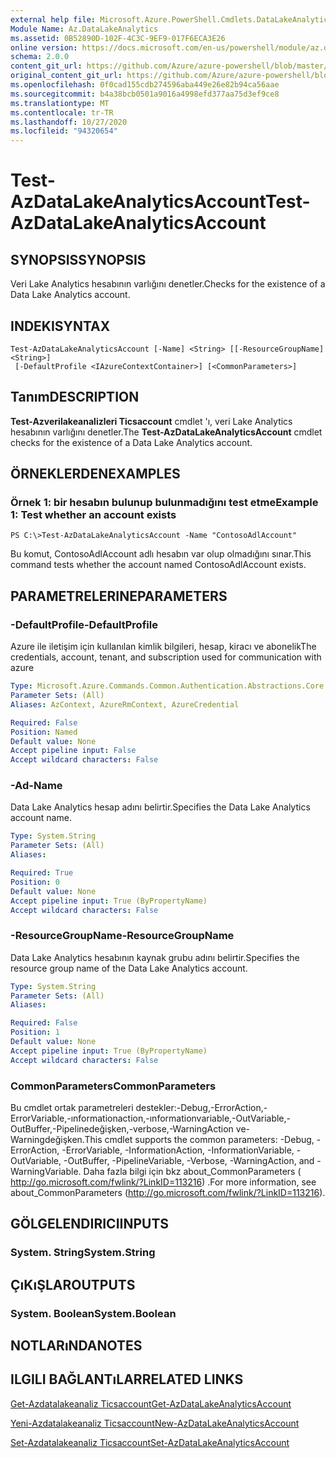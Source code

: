 ```yaml
---
external help file: Microsoft.Azure.PowerShell.Cmdlets.DataLakeAnalytics.dll-Help.xml
Module Name: Az.DataLakeAnalytics
ms.assetid: 0B52890D-102F-4C3C-9EF9-017F6ECA3E26
online version: https://docs.microsoft.com/en-us/powershell/module/az.datalakeanalytics/test-azdatalakeanalyticsaccount
schema: 2.0.0
content_git_url: https://github.com/Azure/azure-powershell/blob/master/src/DataLakeAnalytics/DataLakeAnalytics/help/Test-AzDataLakeAnalyticsAccount.md
original_content_git_url: https://github.com/Azure/azure-powershell/blob/master/src/DataLakeAnalytics/DataLakeAnalytics/help/Test-AzDataLakeAnalyticsAccount.md
ms.openlocfilehash: 0f0cad155cdb274596aba449e26e82b94ca56aae
ms.sourcegitcommit: b4a38bcb0501a9016a4998efd377aa75d3ef9ce8
ms.translationtype: MT
ms.contentlocale: tr-TR
ms.lasthandoff: 10/27/2020
ms.locfileid: "94320654"
---
```

# <span data-ttu-id="a5e3f-101">Test-AzDataLakeAnalyticsAccount</span><span class="sxs-lookup"><span data-stu-id="a5e3f-101">Test-AzDataLakeAnalyticsAccount</span></span>

## <span data-ttu-id="a5e3f-102">SYNOPSIS</span><span class="sxs-lookup"><span data-stu-id="a5e3f-102">SYNOPSIS</span></span>
<span data-ttu-id="a5e3f-103">Veri Lake Analytics hesabının varlığını denetler.</span><span class="sxs-lookup"><span data-stu-id="a5e3f-103">Checks for the existence of a Data Lake Analytics account.</span></span>

## <span data-ttu-id="a5e3f-104">INDEKI</span><span class="sxs-lookup"><span data-stu-id="a5e3f-104">SYNTAX</span></span>

```
Test-AzDataLakeAnalyticsAccount [-Name] <String> [[-ResourceGroupName] <String>]
 [-DefaultProfile <IAzureContextContainer>] [<CommonParameters>]
```

## <span data-ttu-id="a5e3f-105">Tanım</span><span class="sxs-lookup"><span data-stu-id="a5e3f-105">DESCRIPTION</span></span>
<span data-ttu-id="a5e3f-106">**Test-Azverilakeanalizleri Ticsaccount** cmdlet 'ı, veri Lake Analytics hesabının varlığını denetler.</span><span class="sxs-lookup"><span data-stu-id="a5e3f-106">The **Test-AzDataLakeAnalyticsAccount** cmdlet checks for the existence of a Data Lake Analytics account.</span></span>

## <span data-ttu-id="a5e3f-107">ÖRNEKLERDEN</span><span class="sxs-lookup"><span data-stu-id="a5e3f-107">EXAMPLES</span></span>

### <span data-ttu-id="a5e3f-108">Örnek 1: bir hesabın bulunup bulunmadığını test etme</span><span class="sxs-lookup"><span data-stu-id="a5e3f-108">Example 1: Test whether an account exists</span></span>
```
PS C:\>Test-AzDataLakeAnalyticsAccount -Name "ContosoAdlAccount"
```

<span data-ttu-id="a5e3f-109">Bu komut, ContosoAdlAccount adlı hesabın var olup olmadığını sınar.</span><span class="sxs-lookup"><span data-stu-id="a5e3f-109">This command tests whether the account named ContosoAdlAccount exists.</span></span>

## <span data-ttu-id="a5e3f-110">PARAMETRELERINE</span><span class="sxs-lookup"><span data-stu-id="a5e3f-110">PARAMETERS</span></span>

### <span data-ttu-id="a5e3f-111">-DefaultProfile</span><span class="sxs-lookup"><span data-stu-id="a5e3f-111">-DefaultProfile</span></span>
<span data-ttu-id="a5e3f-112">Azure ile iletişim için kullanılan kimlik bilgileri, hesap, kiracı ve abonelik</span><span class="sxs-lookup"><span data-stu-id="a5e3f-112">The credentials, account, tenant, and subscription used for communication with azure</span></span>

```yaml
Type: Microsoft.Azure.Commands.Common.Authentication.Abstractions.Core.IAzureContextContainer
Parameter Sets: (All)
Aliases: AzContext, AzureRmContext, AzureCredential

Required: False
Position: Named
Default value: None
Accept pipeline input: False
Accept wildcard characters: False
```

### <span data-ttu-id="a5e3f-113">-Ad</span><span class="sxs-lookup"><span data-stu-id="a5e3f-113">-Name</span></span>
<span data-ttu-id="a5e3f-114">Data Lake Analytics hesap adını belirtir.</span><span class="sxs-lookup"><span data-stu-id="a5e3f-114">Specifies the Data Lake Analytics account name.</span></span>

```yaml
Type: System.String
Parameter Sets: (All)
Aliases:

Required: True
Position: 0
Default value: None
Accept pipeline input: True (ByPropertyName)
Accept wildcard characters: False
```

### <span data-ttu-id="a5e3f-115">-ResourceGroupName</span><span class="sxs-lookup"><span data-stu-id="a5e3f-115">-ResourceGroupName</span></span>
<span data-ttu-id="a5e3f-116">Data Lake Analytics hesabının kaynak grubu adını belirtir.</span><span class="sxs-lookup"><span data-stu-id="a5e3f-116">Specifies the resource group name of the Data Lake Analytics account.</span></span>

```yaml
Type: System.String
Parameter Sets: (All)
Aliases:

Required: False
Position: 1
Default value: None
Accept pipeline input: True (ByPropertyName)
Accept wildcard characters: False
```

### <span data-ttu-id="a5e3f-117">CommonParameters</span><span class="sxs-lookup"><span data-stu-id="a5e3f-117">CommonParameters</span></span>
<span data-ttu-id="a5e3f-118">Bu cmdlet ortak parametreleri destekler:-Debug,-ErrorAction,-ErrorVariable,-ınformationaction,-ınformationvariable,-OutVariable,-OutBuffer,-Pipelinedeğişken,-verbose,-WarningAction ve-Warningdeğişken.</span><span class="sxs-lookup"><span data-stu-id="a5e3f-118">This cmdlet supports the common parameters: -Debug, -ErrorAction, -ErrorVariable, -InformationAction, -InformationVariable, -OutVariable, -OutBuffer, -PipelineVariable, -Verbose, -WarningAction, and -WarningVariable.</span></span> <span data-ttu-id="a5e3f-119">Daha fazla bilgi için bkz about_CommonParameters ( http://go.microsoft.com/fwlink/?LinkID=113216) .</span><span class="sxs-lookup"><span data-stu-id="a5e3f-119">For more information, see about_CommonParameters (http://go.microsoft.com/fwlink/?LinkID=113216).</span></span>

## <span data-ttu-id="a5e3f-120">GÖLGELENDIRICI</span><span class="sxs-lookup"><span data-stu-id="a5e3f-120">INPUTS</span></span>

### <span data-ttu-id="a5e3f-121">System. String</span><span class="sxs-lookup"><span data-stu-id="a5e3f-121">System.String</span></span>

## <span data-ttu-id="a5e3f-122">ÇıKıŞLAR</span><span class="sxs-lookup"><span data-stu-id="a5e3f-122">OUTPUTS</span></span>

### <span data-ttu-id="a5e3f-123">System. Boolean</span><span class="sxs-lookup"><span data-stu-id="a5e3f-123">System.Boolean</span></span>

## <span data-ttu-id="a5e3f-124">NOTLARıNDA</span><span class="sxs-lookup"><span data-stu-id="a5e3f-124">NOTES</span></span>

## <span data-ttu-id="a5e3f-125">ILGILI BAĞLANTıLAR</span><span class="sxs-lookup"><span data-stu-id="a5e3f-125">RELATED LINKS</span></span>

[<span data-ttu-id="a5e3f-126">Get-Azdatalakeanaliz Ticsaccount</span><span class="sxs-lookup"><span data-stu-id="a5e3f-126">Get-AzDataLakeAnalyticsAccount</span></span>](./Get-AzDataLakeAnalyticsAccount.md)

[<span data-ttu-id="a5e3f-127">Yeni-Azdatalakeanaliz Ticsaccount</span><span class="sxs-lookup"><span data-stu-id="a5e3f-127">New-AzDataLakeAnalyticsAccount</span></span>](./New-AzDataLakeAnalyticsAccount.md)

[<span data-ttu-id="a5e3f-128">Set-Azdatalakeanaliz Ticsaccount</span><span class="sxs-lookup"><span data-stu-id="a5e3f-128">Set-AzDataLakeAnalyticsAccount</span></span>](./Set-AzDataLakeAnalyticsAccount.md)


